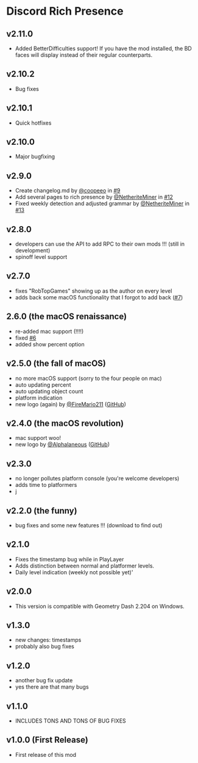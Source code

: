 # Discord Rich Presence
## v2.11.0
* Added BetterDifficulties support! If you have the mod installed, the BD faces will display instead of their regular counterparts.
## v2.10.2
* Bug fixes
## v2.10.1
* Quick hotfixes
## v2.10.0
* Major bugfixing
## v2.9.0
* Create changelog.md by [@coopeeo](https://github.com/coopeeo) in [#9](https://github.com/TechStudent10/DiscordRPC/pull/9)
* Add several pages to rich presence by [@NetheriteMiner](https://github.com/NetheriteMiner) in [#12](https://github.com/TechStudent10/DiscordRPC/pull/12)
* Fixed weekly detection and adjusted grammar by [@NetheriteMiner](https://github.com/NetheriteMiner) in [#13](https://github.com/TechStudent10/DiscordRPC/pull/13)
## v2.8.0
* developers can use the API to add RPC to their own mods !!! (still in development)
* spinoff level support
## v2.7.0
* fixes "RobTopGames" showing up as the author on every level
* adds back some macOS functionality that I forgot to add back ([#7](https://github.com/TechStudent10/DiscordRPC/issues/7))
## 2.6.0 (the macOS renaissance)
* re-added mac support (!!!!)
* fixed [#6](https://github.com/TechStudent10/DiscordRPC/issues/6)
* added show percent option
## v2.5.0 (the fall of macOS)
* no more macOS support (sorry to the four people on mac)
* auto updating percent
* auto updating object count
* platform indication
* new logo (again) by [@FireMario211](user:6253758) ([GitHub](https://github.com/FireMario211))
## v2.4.0 (the macOS revolution)
* mac support woo!
* new logo by [@Alphalaneous](user:1139015) ([GitHub](https://github.com/Alphalaneous))
## v2.3.0
* no longer pollutes platform console (you're welcome developers)
* adds time to platformers
* j
## v2.2.0 (the funny)
* bug fixes and some new features !!! (download to find out)
## v2.1.0
* Fixes the timestamp bug while in PlayLayer
* Adds distinction between normal and platformer levels.
* Daily level indication (weekly not possible yet)'
## v2.0.0
* This version is compatible with Geometry Dash 2.204 on Windows.
## v1.3.0
* new changes: timestamps
* probably also bug fixes
## v1.2.0
* another bug fix update
* yes there are that many bugs
## v1.1.0
* INCLUDES TONS AND TONS OF BUG FIXES
## v1.0.0 (First Release)
* First release of this mod

